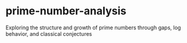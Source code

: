 # prime-number-analysis
Exploring the structure and growth of prime numbers through gaps, log behavior, and classical conjectures
